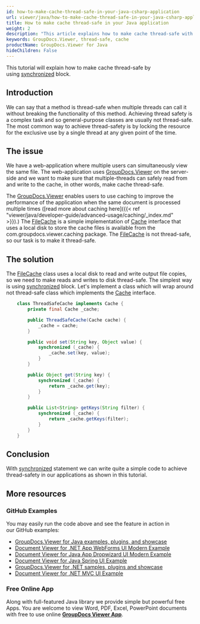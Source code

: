 ```yaml
---
id: how-to-make-cache-thread-safe-in-your-java-csharp-application
url: viewer/java/how-to-make-cache-thread-safe-in-your-java-csharp-application
title: How to make cache thread-safe in your Java application
weight: 2
description: "This article explains how to make cache thread-safe with GroupDocs.Viewer within your Java applications."
keywords: GroupDocs.Viewer, thread-safe, cache
productName: GroupDocs.Viewer for Java
hideChildren: False
---
```

This tutorial will explain how to make cache thread-safe by using [synchronized](https://docs.oracle.com/javase/tutorial/essential/concurrency/sync.html) block.

## Introduction

We can say that a method is thread-safe when multiple threads can call it without breaking the functionality of this method. Achieving thread safety is a complex task and so general-purpose classes are usually not thread-safe. The most common way to achieve thread-safety is by locking the resource for the exclusive use by a single thread at any given point of the time.

## The issue

We have a web-application where multiple users can simultaneously view the same file. The web-application uses [GroupDocs.Viewer](https://products.groupdocs.com/viewer) on the server-side and we want to make sure that multiple-threads can safely read from and write to the cache, in other words, make cache thread-safe.

The [GroupDocs.Viewer](https://products.groupdocs.com/viewer) enables users to use caching to improve the performance of the application when the same document is processed multiple times ([read more about caching here]({{< ref "viewer/java/developer-guide/advanced-usage/caching/_index.md" >}}).) The [FileCache](https://apireference.groupdocs.com/viewer/java/com.groupdocs.viewer.caching/FileCache) is a simple implementation of [Cache](https://apireference.groupdocs.com/viewer/java/com.groupdocs.viewer.caching/Cache) interface that uses a local disk to store the cache files is available from the com.groupdocs.viewer.caching package. The [FileCache](https://apireference.groupdocs.com/viewer/java/com.groupdocs.viewer.caching/FileCache) is not thread-safe, so our task is to make it thread-safe.

## The solution

The [FileCache](https://apireference.groupdocs.com/viewer/java/com.groupdocs.viewer.caching/FileCache) class uses a local disk to read and write output file copies, so we need to make reads and writes to disk thread-safe. The simplest way is using [synchronized](https://docs.oracle.com/javase/tutorial/essential/concurrency/locksync.html) block. Let's implement a class which will wrap around not thread-safe class which implements the [Cache](https://apireference.groupdocs.com/viewer/java/com.groupdocs.viewer.caching/Cache) interface.

```java
    class ThreadSafeCache implements Cache {
        private final Cache _cache;

        public ThreadSafeCache(Cache cache) {
            _cache = cache;
        }

        public void set(String key, Object value) {
            synchronized (_cache) {
                _cache.set(key, value);
            }
        }

        public Object get(String key) {
            synchronized (_cache) {
                return _cache.get(key);
            }
        }

        public List<String> getKeys(String filter) {
            synchronized (_cache) {
                return _cache.getKeys(filter);
            }
        }
    }
```

## Conclusion

With [synchronized](https://docs.oracle.com/javase/tutorial/essential/concurrency/locksync.html) statement we can write quite a simple code to achieve thread-safety in our applications as shown in this tutorial. 

## More resources

### GitHub Examples
You may easily run the code above and see the feature in action in our GitHub examples:
*   [GroupDocs.Viewer for Java examples, plugins, and showcase](https://github.com/groupdocs-viewer/GroupDocs.Viewer-for-Java)
*   [Document Viewer for .NET App WebForms UI Modern Example](https://github.com/groupdocs-viewer/GroupDocs.Viewer-for-.NET-WebForms)    
*   [Document Viewer for Java App Dropwizard UI Modern Example](https://github.com/groupdocs-viewer/GroupDocs.Viewer-for-Java-Dropwizard)    
*   [Document Viewer for Java Spring UI Example](https://github.com/groupdocs-viewer/GroupDocs.Viewer-for-Java-Spring)
*   [GroupDocs.Viewer for .NET samples, plugins and showcase](https://github.com/groupdocs-viewer/GroupDocs.Viewer-for-.NET)
*   [Document Viewer for .NET MVC UI Example](https://github.com/groupdocs-viewer/GroupDocs.Viewer-for-Java-MVC)     

### Free Online App
Along with full-featured Java library we provide simple but powerful free Apps.
You are welcome to view Word, PDF, Excel, PowerPoint documents with free to use online **[GroupDocs Viewer App](https://products.groupdocs.app/viewer)**.
